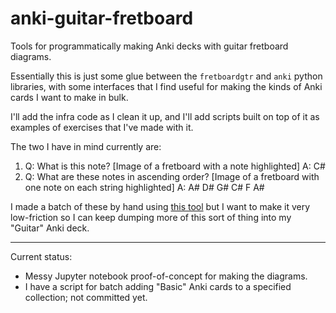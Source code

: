 # anki-guitar-fretboard
Tools for programmatically making Anki decks with guitar fretboard diagrams.

Essentially this is just some glue between the `fretboardgtr` and `anki` python libraries, with some interfaces that I find useful for making the kinds of Anki cards I want to make in bulk.

I'll add the infra code as I clean it up, and I'll add scripts built on top of it as examples of exercises that I've made with it.

The two I have in mind currently are:
1. Q: What is this note? [Image of a fretboard with a note highlighted]
   A: C#
2. Q: What are these notes in ascending order? [Image of a fretboard with one note on each string highlighted]
   A: A# D# G# C# F A#

I made a batch of these by hand using [this tool](https://www.editor.guitarscientist.com/new) but I want to make it very low-friction so I can keep dumping more of this sort of thing into my "Guitar" Anki deck.

---

Current status:
- Messy Jupyter notebook proof-of-concept for making the diagrams.
- I have a script for batch adding "Basic" Anki cards to a specified collection; not committed yet.
